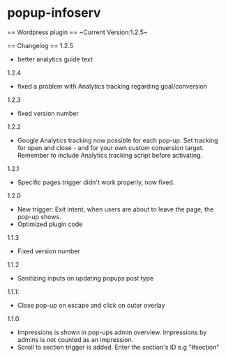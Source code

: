 # popup-infoserv
== Wordpress plugin ==
~Current Version:1.2.5~

== Changelog ==
1.2.5
- better analytics guide text

1.2.4
- fixed a problem with Analytics tracking regarding goal/conversion

1.2.3
- fixed version number

1.2.2
- Google Analytics tracking now possible for each pop-up. Set tracking for open and close - and for your own custom conversion target. Remember to include Analytics tracking script before activating.

1.2.1
- Specific pages trigger didn't work properly, now fixed.

1.2.0
- New trigger: Exit intent, when users are about to leave the page, the pop-up shows.
- Optimized plugin code

1.1.3
- Fixed version number

1.1.2
- Sanitizing inputs on updating popups post type

1.1.1:
- Close pop-up on escape and click on outer overlay


1.1.0:
- Impressions is shown in pop-ups admin overview. Impressions by admins is not counted as an impression.
- Scroll to section trigger is added. Enter the section's ID e.g "#section"
